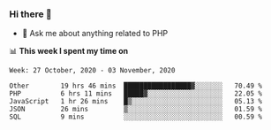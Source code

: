 ### Hi there 👋

<!--
**mustafaculban/mustafaculban** is a ✨ _special_ ✨ repository because its `README.md` (this file) appears on your GitHub profile.

Here are some ideas to get you started:

- 🌱 I’m currently learning ...
- 👯 I’m looking to collaborate on ...
- 🤔 I’m looking for help with ...
- 📫 How to reach me: ...
- 😄 Pronouns: ...
- ⚡ Fun fact: ...

-->
- 💬 Ask me about anything related to PHP


📊 **This week I spent my time on**
<!--START_SECTION:waka-->
```text
Week: 27 October, 2020 - 03 November, 2020

Other        19 hrs 46 mins  █████████████████▓░░░░░░░   70.49 % 
PHP          6 hrs 11 mins   █████▓░░░░░░░░░░░░░░░░░░░   22.05 % 
JavaScript   1 hr 26 mins    █▒░░░░░░░░░░░░░░░░░░░░░░░   05.13 % 
JSON         26 mins         ▒░░░░░░░░░░░░░░░░░░░░░░░░   01.59 % 
SQL          9 mins          ░░░░░░░░░░░░░░░░░░░░░░░░░   00.59 % 
```
<!--END_SECTION:waka-->
